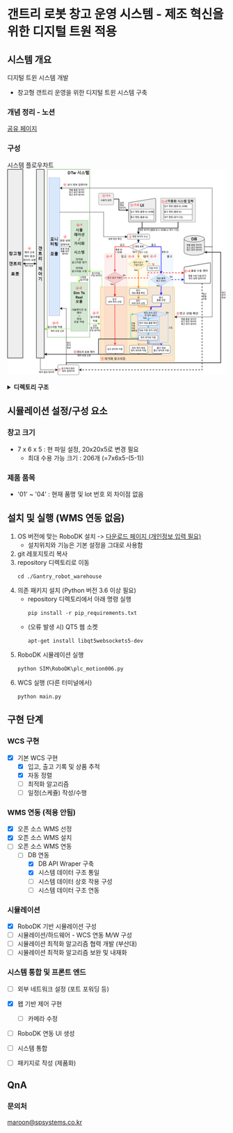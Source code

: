 # 갠트리 로봇 창고 운영 시스템 - 제조 혁신을 위한 디지털 트원 적용


## 시스템 개요
디지털 트윈 시스템 개발
 - 창고형 갠트리 운영을 위한 디지털 트윈 시스템 구축

### 개념 정리 - 노션
[공유 페이지](https://expensive-chatter-5f2.notion.site/e5fbadc76a014c44bd19caba0a98b826?pvs=4 "프로젝트 노션 페이지")
<!-- 
[팀 노션 페이지](https://www.notion.so/DTw-395d57d4720445a4bf8d06fbc176af5e?pvs=4) -->


### 구성
시스템 플로우차트
![플로우 차트](https://github.com/SpRobotTeam/DT_Gantry_Robot_WareHouse/blob/basic_only/doc/%EA%B0%A0%ED%8A%B8%EB%A6%AC%20%EA%B8%B0%EB%B0%98%20DTw%20%EC%8B%9C%EC%8A%A4%ED%85%9C%20%EC%9E%91%EC%97%85%20%ED%9D%90%EB%A6%84%EB%8F%84.drawio.png)

<details>
  <summary><b>디렉토리 구조</b></summary>

```html
📦Gantry_robot_warehouse    
┣ 📂main.py                     # 전채 시스템 실행
┣ 📂WCS                         # 공간 구성, 편집 및 제어
┃   ┣ 📜SPWCS.py                # WCS 시스템
┃   ┣ 📜Info_mng.py             # 상품, 품목 등 정보 제어
┃   ┣ 📜WH_mng.py               # 창고 공간 제어
┃   ┣ 📜Zone_mng.py             # 중규모 공간 제어
┃   ┗ 📜Area_mng.py             # 소규모 공간 제어
┣ 📂MW
┃   ┣ 📜Company_mng.py          # 회사, 거래처 등 정보 구성, 편집
┃   ┣ 📜modbus_sim.py           # 모드버스 통신 (테스트용)
┃   ┣ 📜PLC_com.py              # 모드버스 통신
┃   ┗ 📜Product_mng.py          # 제품 품목 구성, 편집    
┣ 📂API                         
┃   ┣ 📜DB_mng.py               # DB 제어(적용 안됨)
┃   ┗ 📜odoo_api_wrapper.py     # WMS 연동 (적용 안됨)
┣ 📂SIM                         
┃   ┣ 📂EVAL                    # 알고리즘 평가
┃   ┃   ┣ 📜eval_list           # 평가 데이터
┃   ┃   ┗ 📜mission_list        # 미션 리스트
┃   ┣ 📂RoboDK                  # 시뮬레이션
┃   ┃   ┣ 📜plc_motion006.py    # 시뮬레이션 실행
┃   ┃   ┣ 📜wcs_plc_{DATE}.rdk  # 시뮬레이션 환경 파일
┃   ┃   ┗ 📜e.t.c ...           # 기타
┣ 📂ERROR                       # 에러 처리
┣ 📂logs                        # 로그
┣ 📂WEB                         # 웹 기반 구동
┗ 📜pip_requirements.txt        # 의존성 페키지 목록
```
</details>

## 시뮬레이션 설정/구성 요소

### 창고 크기
- 7 x 6 x 5 : 현 파일 설정, 20x20x5로 변경 필요
    - 최대 수용 가능 크기 : 206개 (=7x6x5-(5-1))

<!-- #### -->
<!-- #### 박스 규격 통일 
300\*200\*200 mm (박스 간 간격 전후좌우 200mm)
#### 작업 구역 크기 
7000\*12000\*1600 mm -->
### 제품 품목
- '01' ~ '04' : 현재 품명 및 lot 번호 외 차이점 없음

## 설치 및 실행 (WMS 연동 없음)
1. OS 버전에 맞는 RoboDK 설치 -> [다운로드 페이지 (개인정보 입력 필요)](https://robodk.com/ko/download)
    - 설치위치와 기능은 기본 설정을 그대로 사용함 
2. git 레포지토리 복사
3. repository 디렉토리로 이동
    ``` 
    cd ./Gantry_robot_warehouse
    ```
4. 의존 패키지 설치 (Python 버전 3.6 이상 필요)
    - repository 디렉토리에서 아래 명령 실행
        ```
        pip install -r pip_requirements.txt
        ```
    - (오류 발생 시) QT5 웹 소켓 
        ```
        apt-get install libqt5websockets5-dev
        ```
5. RoboDK 시뮬레이션 실행
    ```
    python SIM\RoboDK\plc_motion006.py
    ```
6. WCS 실행 (다른 터미널에서)
    ```
    python main.py
    ```


## 구현 단계
### WCS 구현 
- [x] 기본 WCS 구현
    - [x] 입고, 출고 기록 및 상품 추적
    - [x] 자동 정렬
    - [ ] 최적화 알고리즘
    - [ ] 일정(스케쥴) 작성/수행
<!-- 
- [ ] MICUBE WCS 적용
- [ ] 협의 -->

### WMS 연동 (적용 안됨)
- [x] 오픈 소스 WMS 선정
- [x] 오픈 소스 WMS 설치
- [ ] 오픈 소스 WMS 연동
    - [ ] DB 연동
        - [x] DB API Wraper 구축
        - [x] 시스템 데이터 구조 통일
        - [ ] 시스템 데이터 상호 작용 구성
        - [ ] 시스템 데이터 구조 연동

### 시뮬레이션 
- [x] RoboDK 기반 시뮬레이션 구성
- [ ] 시뮬레이션/하드웨어 - WCS 연동 M/W 구성
- [ ] 시뮬레이션 최적화 알고리즘 협력 개발 (부산대)
- [ ] 시뮬레이션 최적화 알고리즘 보완 및 내재화

### 시스템 통합 및 프론트 엔드
- [ ] 외부 네트워크 설정 (포트 포워딩 등)
- [x] 왭 기반 제어 구현
    - [ ] 카메라 수정
- [ ] RoboDK 연동 UI 생성
- [ ] 시스템 통합
- [ ] 패키지로 작성 (제품화)


## QnA
### 문의처
maroon@spsystems.co.kr